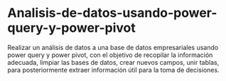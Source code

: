 # Analisis-de-datos-usando-power-query-y-power-pivot
Realizar un análisis de datos a una base de datos empresariales usando power query y power pivot, con el objetivo de recopilar la información adecuada, limpiar las bases de datos, crear nuevos campos, unir tablas, para posteriormente extraer información útil para la toma de decisiones.
